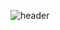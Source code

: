 ![header](https://capsule-render.vercel.app/api?type=rect&color=0:D4ECC4,100:9ECFF7&height=300&section=header&text=Welcome%20to-nl-Ryu%27s%20Github&fontSize=90&fontColor=FAFAFA&animation=scaleIn)
